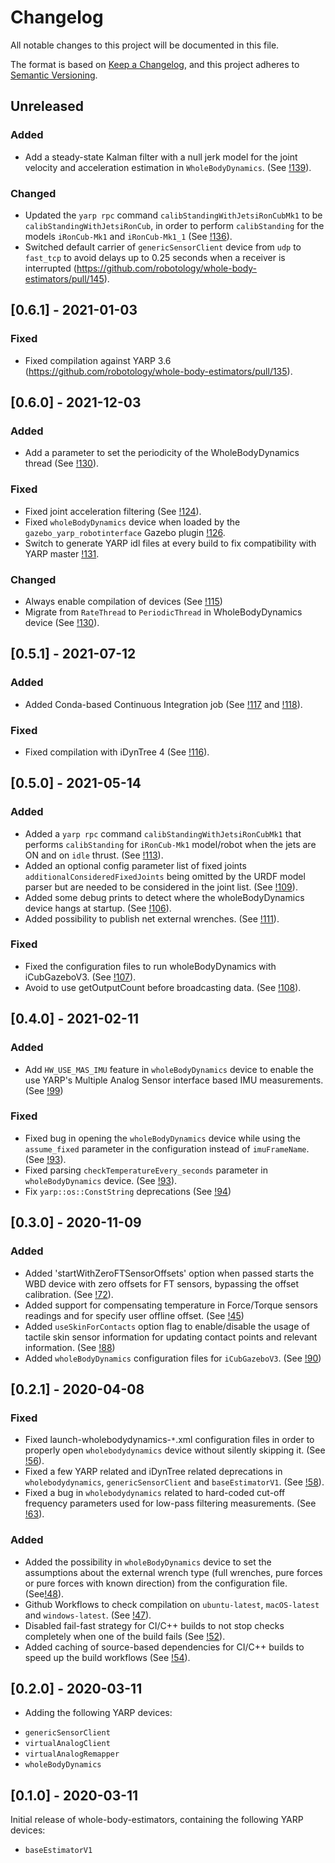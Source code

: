 # Changelog
All notable changes to this project will be documented in this file.

The format is based on [Keep a Changelog](https://keepachangelog.com/en/1.0.0/),
and this project adheres to [Semantic Versioning](https://semver.org/spec/v2.0.0.html).

## Unreleased
### Added
- Add a steady-state Kalman filter with a null jerk model for the joint velocity and acceleration estimation in `WholeBodyDynamics`. (See [!139](https://github.com/robotology/whole-body-estimators/pull/139)).

### Changed
- Updated the `yarp rpc` command `calibStandingWithJetsiRonCubMk1` to be `calibStandingWithJetsiRonCub`, in order to perform `calibStanding` for the models `iRonCub-Mk1` and `iRonCub-Mk1_1` (See [!136](https://github.com/robotology/whole-body-estimators/pull/136)).
- Switched default carrier of `genericSensorClient` device from `udp` to `fast_tcp` to avoid delays up to 0.25 seconds when a receiver is interrupted (https://github.com/robotology/whole-body-estimators/pull/145).

## [0.6.1] - 2021-01-03

### Fixed
- Fixed compilation against YARP 3.6 (https://github.com/robotology/whole-body-estimators/pull/135).

## [0.6.0] - 2021-12-03
### Added
- Add a parameter to set the periodicity of the WholeBodyDynamics thread (See [!130](https://github.com/robotology/whole-body-estimators/pull/130)).

### Fixed
- Fixed joint acceleration filtering (See [!124](https://github.com/robotology/whole-body-estimators/pull/124)).
- Fixed `wholeBodyDynamics` device when loaded by the `gazebo_yarp_robotinterface` Gazebo plugin [!126](https://github.com/robotology/whole-body-estimators/issues/126).
- Switch to generate YARP idl files at every build to fix compatibility with YARP master [!131](https://github.com/robotology/whole-body-estimators/pull/131).

### Changed
- Always enable compilation of devices (See [!115](https://github.com/robotology/whole-body-estimators/pull/115))
- Migrate from `RateThread` to `PeriodicThread` in WholeBodyDynamics device (See [!130](https://github.com/robotology/whole-body-estimators/pull/130)).

## [0.5.1] - 2021-07-12
### Added
- Added Conda-based Continuous Integration job (See [!117](https://github.com/robotology/whole-body-estimators/pull/117) and [!118](https://github.com/robotology/whole-body-estimators/pull/118)).

### Fixed
- Fixed compilation with iDynTree 4 (See [!116](https://github.com/robotology/whole-body-estimators/pull/116)).

## [0.5.0] - 2021-05-14
### Added
- Added a `yarp rpc` command `calibStandingWithJetsiRonCubMk1` that performs `calibStanding` for `iRonCub-Mk1` model/robot when the jets are ON and on `idle` thrust. (See [!113](https://github.com/robotology/whole-body-estimators/pull/113)).
- Added an optional config parameter list of fixed joints `additionalConsideredFixedJoints` being omitted by the URDF model parser but are needed to be considered in the joint list. (See [!109](https://github.com/robotology/whole-body-estimators/pull/109)).
- Added some debug prints to detect where the wholeBodyDynamics device hangs at startup. (See [!106](https://github.com/robotology/whole-body-estimators/pull/106)).
- Added possibility to publish net external wrenches. (See [!111](https://github.com/robotology/whole-body-estimators/pull/111)).

### Fixed
- Fixed the configuration files to run wholeBodyDynamics with iCubGazeboV3. (See [!107](https://github.com/robotology/whole-body-estimators/pull/107)).
- Avoid to use getOutputCount before broadcasting data. (See [!108](https://github.com/robotology/whole-body-estimators/pull/108)).

## [0.4.0] - 2021-02-11
### Added
- Add `HW_USE_MAS_IMU` feature in `wholeBodyDynamics` device to enable the use YARP's Multiple Analog Sensor interface based IMU measurements. (See [!99](https://github.com/robotology/whole-body-estimators/pull/99))

### Fixed
- Fixed bug in opening the `wholeBodyDynamics` device while using the `assume_fixed` parameter in the configuration instead of `imuFrameName`. (See [!93](https://github.com/robotology/whole-body-estimators/pull/93)).
- Fixed parsing `checkTemperatureEvery_seconds` parameter in `wholeBodyDynamics` device. (See [!93](https://github.com/robotology/whole-body-estimators/pull/93)).
- Fix `yarp::os::ConstString` deprecations (See [!94](https://github.com/robotology/whole-body-estimators/pull/94))

## [0.3.0] - 2020-11-09
### Added
- Added 'startWithZeroFTSensorOffsets' option when passed starts the WBD device with zero offsets for FT sensors, bypassing the offset calibration. (See [!72](https://github.com/robotology/whole-body-estimators/pull/72)).
- Added support for compensating temperature in Force/Torque sensors readings and for specify user offline offset. (See [!45](https://github.com/robotology/whole-body-estimators/pull/45))
- Added `useSkinForContacts` option flag to enable/disable the usage of tactile skin sensor information for updating contact points and relevant information. (See [!88](https://github.com/robotology/whole-body-estimators/pull/88))
- Added `wholeBodyDynamics` configuration files for `iCubGazeboV3`. (See [!90](https://github.com/robotology/whole-body-estimators/pull/90))

## [0.2.1] - 2020-04-08
### Fixed
- Fixed launch-wholebodydynamics-`*`.xml configuration files in order to properly open `wholebodydynamics` device without silently skipping it. (See [!56](https://github.com/robotology/whole-body-estimators/pull/56)).
- Fixed a few YARP related and iDynTree related deprecations in `wholebodydynamics`, `genericSensorClient` and `baseEstimatorV1`. (See [!58](https://github.com/robotology/whole-body-estimators/pull/58)).
- Fixed a bug in `wholebodydynamics` related to hard-coded cut-off frequency parameters used for low-pass filtering measurements. (See [!63](https://github.com/robotology/whole-body-estimators/pull/63)).

### Added
- Added the possibility in `wholeBodyDynamics` device to set the assumptions about the external wrench type (full wrenches, pure forces or pure forces with known direction) from the configuration file. (See[!48](https://github.com/robotology/whole-body-estimators/pull/48)).
- Github Workflows to check compilation on `ubuntu-latest`, `macOS-latest` and `windows-latest`. (See [!47](https://github.com/robotology/whole-body-estimators/pull/47)).
- Disabled fail-fast strategy for CI/C++ builds to not stop checks completely when one of the build fails (See [!52](https://github.com/robotology/whole-body-estimators/pull/52)).
- Added caching of source-based dependencies for CI/C++ builds to speed up the build workflows (See [!54](https://github.com/robotology/whole-body-estimators/pull/54)).


## [0.2.0] - 2020-03-11

- Adding the following YARP devices:
* `genericSensorClient`
* `virtualAnalogClient`
* `virtualAnalogRemapper`
* `wholeBodyDynamics`

## [0.1.0] - 2020-03-11

Initial release of whole-body-estimators, containing the following YARP devices:
* `baseEstimatorV1`
